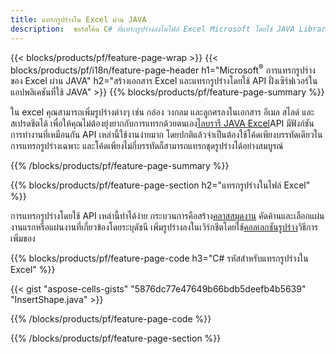 ```yaml
---
title: แทรกรูปร่างใน Excel ผ่าน JAVA
description:  ซอร์สโค้ด C# ที่แทรกรูปร่างลงในไฟล์ Excel Microsoft โดยใช้ JAVA Library
---
```

{{< blocks/products/pf/feature-page-wrap >}}
{{< blocks/products/pf/i18n/feature-page-header h1="Microsoft<sup>&reg;</sup> การแทรกรูปร่างของ Excel ผ่าน JAVA" h2="สร้างเอกสาร Excel และแทรกรูปร่างโดยใช้ API ฝั่งเซิร์ฟเวอร์ในแอปพลิเคชันที่ใช้ JAVA" >}}
{{% blocks/products/pf/feature-page-summary %}}

 ใน excel คุณสามารถเพิ่มรูปร่างต่างๆ เช่น กล่อง วงกลม และลูกศรลงในเอกสาร อีเมล สไลด์ และสเปรดชีตได้ เพื่อให้คุณไม่ต้องยุ่งยากกับการแทรกด้วยตนเอง[ไลบรารี JAVA Excel](https://releases.aspose.com/cells/java/)API มีฟังก์ชันการทำงานที่เหมือนกัน API เหล่านี้ใช้งานง่ายมาก โดยปกติแล้วจำเป็นต้องใช้โค้ดเพียงบรรทัดเดียวในการแทรกรูปร่างเฉพาะ และโค้ดเพียงไม่กี่บรรทัดก็สามารถแทรกชุดรูปร่างได้อย่างสมบูรณ์

{{% /blocks/products/pf/feature-page-summary %}}

{{% blocks/products/pf/feature-page-section h2="แทรกรูปร่างในไฟล์ Excel" %}}

 การแทรกรูปร่างโดยใช้ API เหล่านี้ทำได้ง่าย กระบวนการคือสร้าง[คลาสสมุดงาน](https://reference.aspose.com/cells/java/com.aspose.cells/workbook/) คัดค้านและเลือกแผ่นงานแรกหรือแผ่นงานที่เกี่ยวข้องโดยระบุดัชนี เพิ่มรูปร่างลงในเวิร์กชีตโดยใช้[คอลเลกชันรูปร่าง](https://reference.aspose.com/cells/java/com.aspose.cells/shapecollection/)วิธีการเพิ่มของ

{{% blocks/products/pf/feature-page-code h3="C# รหัสสำหรับแทรกรูปร่างใน Excel" %}}

{{< gist "aspose-cells-gists" "5876dc77e47649b66bdb5deefb4b5639" "InsertShape.java" >}}

{{% /blocks/products/pf/feature-page-code %}}

{{% /blocks/products/pf/feature-page-section %}}
